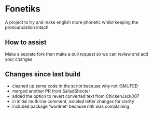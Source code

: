 # Fonetiks
A project to try and make english more phonetic whilst keeping the pronounciation intact!
## How to assist 
Make a seprate fork then make a pull request so we can review and add your changes
## Changes since last build
- cleaned up some code in the script because why not :SMUFED
- merged another PR from SalladShooter
- added the option to revert converted text from ChickenJack007
- in initial multi line comment, isolated letter changes for clarity
- included package 'wordnet' because nltk was complaining
